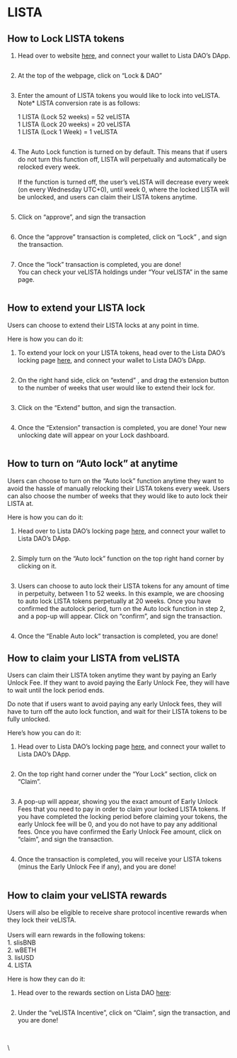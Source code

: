 # LISTA

## How to Lock LISTA tokens

1. Head over to website [here](https://lista.org/), and connect your wallet to Lista DAO’s DApp.

<div align="left">

<figure><img src="https://lh7-us.googleusercontent.com/docsz/AD_4nXf63iKZc5Ry3xDGMlD4wfhS4lE8GkPY90WyiQ6rNGMO9PXiDJ5pISiO2L6QQQtLteIkvZG0zB-jQKGO6S5zG7P58LRNuEBPlfQ9Zw_VfeAZ6_91MWm0k-3z8Dc0e9rDqUZTO0qapO_QfgsOLZsKKhWNqda9?key=I9PhIveewXW6geOxMvM3tQ" alt=""><figcaption></figcaption></figure>

</div>

2. At the top of the webpage, click on “Lock & DAO”

<div align="left">

<figure><img src="https://lh7-us.googleusercontent.com/docsz/AD_4nXfIRmVN3wv8phv7RqyyAjCq6H22rbIDAwpISO1YufBzW4a7Dm9L3yeW6OlPVjCKKO6qHAH68fZfuSU0nUx8WYCQg3mr0jlAcPZAsTd8ivsabwThd-HvOVqOSlLNKgWb4IYOAj8MhW0lW2eSuZP8tD15VD1S?key=I9PhIveewXW6geOxMvM3tQ" alt=""><figcaption></figcaption></figure>

</div>

3.  Enter the amount of LISTA tokens you would like to lock into veLISTA.\
    Note\* LISTA conversion rate is as follows:

    1 LISTA (Lock 52 weeks) = 52 veLISTA\
    1 LISTA (Lock 20 weeks) = 20 veLISTA\
    1 LISTA (Lock 1 Week) = 1 veLISTA

<div align="left">

<figure><img src="https://lh7-us.googleusercontent.com/docsz/AD_4nXfgCO2XieVqSdOZUM0SbV8LT_uVUG2Srk443p6HKV5OEeBO76MbN_efvjDlLmPF64sozkxCFiu0RDTyiBNipuyuVjjKn18XFWguus73gJkxgeKDJpswnvBpH6QujYn6hAULa_UcMbTWhBD_G1UyH0oeeWVr?key=I9PhIveewXW6geOxMvM3tQ" alt=""><figcaption></figcaption></figure>

</div>

4. The Auto Lock function is turned on by default. This means that if users do not turn this function off, LISTA will perpetually and automatically be relocked every week.\
   \
   If the function is turned off, the user’s veLISTA will decrease every week (on every Wednesday UTC+0), until week 0, where the locked LISTA will be unlocked, and users can claim their LISTA tokens anytime.&#x20;

<div align="left">

<figure><img src="https://lh7-us.googleusercontent.com/docsz/AD_4nXesdGoGxsqK_6RV8Q0fu0YEkXpESCMoQbYqTw9Jtz1dKYMNXgo7oCDmuJ0scSbzTXQdhs0RS34iQBQiVdrUF3mEAvQI5iuyFvaMN0y7JjasvpPi3LBZWLBzI9kCFfe2c0ZNCfUZmMF5tGTzwavNAL5AXfiA?key=I9PhIveewXW6geOxMvM3tQ" alt=""><figcaption></figcaption></figure>

</div>

5. Click on “approve”, and sign the transaction

<div align="left">

<figure><img src="https://lh7-us.googleusercontent.com/docsz/AD_4nXfIiKlfEz6hK6f3LoJy8pbdVMD8mrCqqhHP2ItplWXz2aFNoXw9Td_nZrfLmOyNQ08eiPNcV24hubzgCDqaAYX8toJ1jRJCISAQcNJpHg7P7IolpXWLz6WEWXbWLGg0oZcdKIStLccc_h4z5uGpeVwoN0U8?key=I9PhIveewXW6geOxMvM3tQ" alt=""><figcaption></figcaption></figure>

</div>

6. Once the “approve” transaction is completed, click on “Lock” , and sign the transaction.

<div align="left">

<figure><img src="https://lh7-us.googleusercontent.com/docsz/AD_4nXcgtKe5siuhN0_7QfBMi96QNcVnpsTs4pXgcPHcPXPdbKdZ1LDUl4qx6n_JxJGI3auAreQLaCIecC1xw7k1KP6xl88w2B9BcMns6JW7J-Bj9KOPS1FG-v5A6nh4QaZ5ivMugUjsb5QX6vk98HYqIn-QXR4?key=I9PhIveewXW6geOxMvM3tQ" alt=""><figcaption></figcaption></figure>

</div>

7. Once the “lock” transaction is completed, you are done!\
   You can check your veLISTA holdings under “Your veLISTA” in the same page.

<div align="left">

<figure><img src="https://lh7-us.googleusercontent.com/docsz/AD_4nXe-U3hH-KAgCtvAnt16TbaGfR9rB_6AZ4cF-HgNJjJZ_snsQlP4hpyV_JdebUKbz6FalapnevpeTvcNd-4ldyv9jfjjY-eI5oMChPhn2Sq1MOq0h7mwUxmiz-hJNTvzPihdt05tWhlI3IupPpX-soJQEaWX?key=I9PhIveewXW6geOxMvM3tQ" alt=""><figcaption></figcaption></figure>

</div>

## How to extend your LISTA lock

Users can choose to extend their LISTA locks at any point in time.

Here is how you can do it:

1. To extend your lock on your LISTA tokens, head over to the Lista DAO’s locking page [here](https://lista.org/lock), and connect your wallet to Lista DAO’s DApp.

<div align="left">

<figure><img src="https://lh7-us.googleusercontent.com/docsz/AD_4nXfgN4U22mSps8M4OMhoGPVI0kms3HGTaUKU_i8C4NVKgejCuWW1xQrpUv8Z1e_0RSZTVR-hBftmOTG8zNi4Hx32fsR_Ez2jZul055qOUjFetBlPzTV-s_dvEvu2rl7GDz631IXSX_tCA08YGuOGZWR6UVek?key=I9PhIveewXW6geOxMvM3tQ" alt=""><figcaption></figcaption></figure>

</div>

2. On the right hand side, click on “extend” , and drag the extension button to the number of weeks that user would like to extend their lock for.

<div align="left">

<figure><img src="https://lh7-us.googleusercontent.com/docsz/AD_4nXdRU0JccbDKm7w0ecv-c0cxaHYbUZTp6JmgfZ6pCf_JW0xqlxk6bUT0YJ-Z23po7cwx-tiLsAKWPjsU-VLOJ_KQrsqC5k1VyghFpvkg-UYi-ggnUJgVTU-JEEhJazV85UWI5NZF7tOMSHN2nbO6oR37JKbD?key=I9PhIveewXW6geOxMvM3tQ" alt=""><figcaption></figcaption></figure>

</div>

3. Click on the “Extend” button, and sign the transaction.

<div align="left">

<figure><img src="https://lh7-us.googleusercontent.com/docsz/AD_4nXf0LgtmWNImRxcXFeJLtdZAZAvw30s7F7Q6MR577UUCs1P0JfNzYUFqAL2ocAjFihFSBsora6mAmmvPMq9UJvjYr41aZ2XsSrEsgkX4DoUzSCbuT-xv21i4sdlZcPEALXRMT4rNv6xDzHUwAyBaaK_48Ob4?key=I9PhIveewXW6geOxMvM3tQ" alt=""><figcaption></figcaption></figure>

</div>

4. Once the “Extension” transaction is completed, you are done! Your new unlocking date will appear on your Lock dashboard.

<div align="left">

<figure><img src="https://lh7-us.googleusercontent.com/docsz/AD_4nXctUNAL64sW9idSrxACaifutlIu1b41VLyG7KEgeui21tpR1rancGMHrA5ox460UYB570DoT_mZC-WEHzkS18PXoc2cp0CmCZIZ9BK_EDYJ05wJ4h0zQHGTLyF2YhOWnVK-44gsaRuGEuadITfmyBIepakn?key=I9PhIveewXW6geOxMvM3tQ" alt=""><figcaption></figcaption></figure>

</div>

## How to turn on “Auto lock” at anytime

Users can choose to turn on the “Auto lock” function anytime they want to avoid the hassle of manually relocking their LISTA tokens every week. Users can also choose the number of weeks that they would like to auto lock their LISTA at.&#x20;

Here is how you can do it:

1. Head over to Lista DAO’s locking page [here](https://lista.org/lock), and connect your wallet to Lista DAO’s DApp.

<div align="left">

<figure><img src="https://lh7-us.googleusercontent.com/docsz/AD_4nXfgN4U22mSps8M4OMhoGPVI0kms3HGTaUKU_i8C4NVKgejCuWW1xQrpUv8Z1e_0RSZTVR-hBftmOTG8zNi4Hx32fsR_Ez2jZul055qOUjFetBlPzTV-s_dvEvu2rl7GDz631IXSX_tCA08YGuOGZWR6UVek?key=I9PhIveewXW6geOxMvM3tQ" alt=""><figcaption></figcaption></figure>

</div>

2. Simply turn on the “Auto lock” function on the top right hand corner by clicking on it.&#x20;

<div align="left">

<figure><img src="https://lh7-us.googleusercontent.com/docsz/AD_4nXex3ly0fq-TtAyvdc3Rfj8BDhFKQUtLQ3a-dqr955lurKzBYx8rqICXPF8aot3w0EeFK_D4VQpvXVAAsEOvkgi8ohAxyuL3rQkh_OhgjfcX5yFzAT_LUbSs7j3UUJouVovFSsQ8OE6pEq7pB-3TBfAvRQcH?key=I9PhIveewXW6geOxMvM3tQ" alt=""><figcaption></figcaption></figure>

</div>

3. Users can choose to auto lock their LISTA tokens for any amount of time in perpetuity, between 1 to 52 weeks. In this example, we are choosing to auto lock LISTA tokens perpetually at 20 weeks. Once you have confirmed the autolock period, turn on the Auto lock function in step 2, and a pop-up will appear. Click on “confirm”, and sign the transaction.&#x20;

<div align="left">

<figure><img src="https://lh7-us.googleusercontent.com/docsz/AD_4nXe0DnOcJBC2YeENGDIw2l3XraMTmXtuWnrPYpk7Z9vIb5nxdLAHCchD5YPxtItR_2E1V_YIJQnAWda9n4tWxBpIiNrDRVpSASRzq8b7OcU8ItH1Se6fc-iBdkIYMZpOLlfXncG97Pkv5O0VzLJmhGpqUqCq?key=I9PhIveewXW6geOxMvM3tQ" alt=""><figcaption></figcaption></figure>

</div>

4. Once the “Enable Auto lock” transaction is completed, you are done!

## How to claim your LISTA from veLISTA

Users can claim their LISTA token anytime they want by paying an Early Unlock Fee. If they want to avoid paying the Early Unlock Fee, they will have to wait until the lock period ends.&#x20;

Do note that if users want to avoid paying any early Unlock fees, they will have to turn off the auto lock function, and wait for their LISTA tokens to be fully unlocked.&#x20;

Here’s how you can do it:

1. Head over to Lista DAO’s locking page [here](https://lista.org/lock), and connect your wallet to Lista DAO’s DApp.

<figure><img src="https://lh7-us.googleusercontent.com/docsz/AD_4nXfgN4U22mSps8M4OMhoGPVI0kms3HGTaUKU_i8C4NVKgejCuWW1xQrpUv8Z1e_0RSZTVR-hBftmOTG8zNi4Hx32fsR_Ez2jZul055qOUjFetBlPzTV-s_dvEvu2rl7GDz631IXSX_tCA08YGuOGZWR6UVek?key=I9PhIveewXW6geOxMvM3tQ" alt=""><figcaption></figcaption></figure>

2. On the top right hand corner under the “Your Lock” section, click on “Claim”.

<div align="left">

<figure><img src="https://lh7-us.googleusercontent.com/docsz/AD_4nXco9aRUHdEOD_MfJ70hP48sGOsfxvU3ic9GtyCkV5Cy60DQXzfFqmI2sg47XV0wZnvlJAWT6E6itwWwSZ4hCId0i5MkouQ2WKGTx93kqvI4w9-2u_9IVb_stWAD5bMnCQ_fk-BVbnnrnqz11Prpk6kTbhIf?key=I9PhIveewXW6geOxMvM3tQ" alt=""><figcaption></figcaption></figure>

</div>

3. A pop-up will appear, showing you the exact amount of Early Unlock Fees that you need to pay in order to claim your locked LISTA tokens. If you have completed the locking period before claiming your tokens, the early Unlock fee will be 0, and you do not have to pay any additional fees. Once you have confirmed the Early Unlock Fee amount, click on “claim”, and sign the transaction.

<div align="left">

<figure><img src="https://lh7-us.googleusercontent.com/docsz/AD_4nXfypyEHakQVApTnGYxA8L9EJ2IbfYCNQFvqQzRqRSZSqqlG-pWEy-LUjbkTr0F_vHELNpwlggt4EF8qz2OejuBTZUKahP4lxyybSsT-8vs4ALzRxmdov8k-HZIb0B7FXSh8vVHf3_jWIqslpW9v0UQaAtBv?key=I9PhIveewXW6geOxMvM3tQ" alt=""><figcaption></figcaption></figure>

</div>

4. Once the transaction is completed, you will receive your LISTA tokens (minus the Early Unlock Fee if any), and you are done!

<div align="left">

<figure><img src="https://lh7-us.googleusercontent.com/docsz/AD_4nXfC9kx1HVZKGvKU0ffYqEntAOeGF7aTbS_0c08u5yr28p4h8dQu40yT9AINJI-ttIA36urcHCz-nRijdlrjplcI_TZD98oUkzsyllE4YpnIm0_oGXk-UCWyZN9w_INwAkGC2X48zomwhy9p8JPsTVoe-GDm?key=I9PhIveewXW6geOxMvM3tQ" alt=""><figcaption></figcaption></figure>

</div>

## How to claim your veLISTA rewards

Users will also be eligible to receive share protocol incentive rewards when they lock their veLISTA. \
\
Users will earn rewards in the following tokens:\
1\. slisBNB\
2\. wBETH \
3\. lisUSD \
4\. LISTA&#x20;

Here is how they can do it:

1. Head over to the rewards section on Lista DAO [here](https://lista.org/rewards):

<figure><img src="https://lh7-us.googleusercontent.com/docsz/AD_4nXemxcZYmcUv3aIQ0acJw3-W86J1VW3kBd4_qIPJ6GB-gCDXoekf7A_boOjCiKlaR7ZfR7RYg5EoAcfjpybO6HNABkkmUhukaCvObBSflu43VA02iVU8vEyXQdIOiCR17ubZLFf-6S4RyCjJfExfUyU8-Z2E?key=I9PhIveewXW6geOxMvM3tQ" alt=""><figcaption></figcaption></figure>

2. Under the “veLISTA Incentive”, click on “Claim”, sign the transaction, and you are done!

<figure><img src="https://lh7-us.googleusercontent.com/docsz/AD_4nXe4jspCv6OlNru2JUB9-TJ5RWLVL4OfuEBTJGMbgEBrMbX6KSQGN0QvsSN7L4ZQpcxXOJRrCqKnuEzI8UcBQMo2LWYjBwUL1qK8jBiGbGNUgLpl3wze58H0fdes7T7j0ndfB6a1hH1uA2BhGKkFnqU1B_82?key=I9PhIveewXW6geOxMvM3tQ" alt=""><figcaption></figcaption></figure>

\
\
